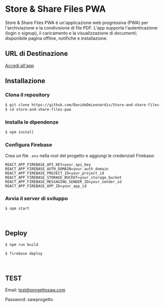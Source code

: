 # Store & Share Files PWA


Store & Share Files PWA è un'applicazione web progressiva (PWA) per l'archiviazione e la condivisione di file PDF. L'app supporta l'autenticazione (login o signup), il caricamento e la visualizzazione di documenti; disponibile pagina offline, notifiche e installazione.

## URL di Destinazione
[Accedi all'app](https://store-and-share-files-pwa.web.app)
<br>


## Installazione

### Clona il repository
```sh
$ git clone https://github.com/DavideDeLeonardis/Store-and-share-files-PWA_Progetto-SAW.git
$ cd store-and-share-files-pwa
```

### Installa le dipendenze
```sh
$ npm install
```

### Configura Firebase
Crea un file `.env` nella root del progetto e aggiungi le credenziali Firebase:
```env
REACT_APP_FIREBASE_API_KEY=your_api_key
REACT_APP_FIREBASE_AUTH_DOMAIN=your_auth_domain
REACT_APP_FIREBASE_PROJECT_ID=your_project_id
REACT_APP_FIREBASE_STORAGE_BUCKET=your_storage_bucket
REACT_APP_FIREBASE_MESSAGING_SENDER_ID=your_sender_id
REACT_APP_FIREBASE_APP_ID=your_app_id
```

### Avvia il server di sviluppo
```sh
$ npm start
```
<br>

## Deploy
```sh
$ npm run build
```
```sh
$ firebase deploy
```
<br>

## TEST

Email: test@progettosaw.com

Password: sawprogetto
